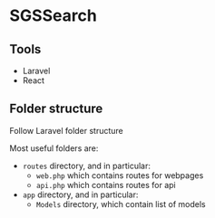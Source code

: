 # SGSSearch

## Tools
- Laravel
- React

## Folder structure
Follow Laravel folder structure

Most useful folders are:
* `routes` directory, and in particular:
  * `web.php` which contains routes for webpages
  * `api.php` which contains routes for api
* `app` directory, and in particular:
  * `Models` directory, which contain list of models